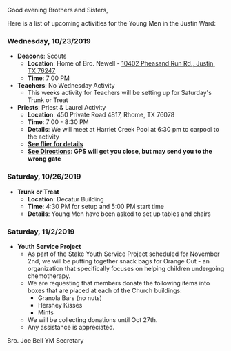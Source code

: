 Good evening Brothers and Sisters,

Here is a list of upcoming activities for the Young Men in the Justin Ward:


### Wednesday, 10/23/2019
- **Deacons**: Scouts
	- **Location**: Home of Bro. Newell - [10402 Pheasand Run Rd., Justin, TX 76247](https://goo.gl/maps/qTW65qAKBHDyWAu66)
	- **Time**: 7:00 PM
- **Teachers**: No Wednesday Activity
	- This weeks activity for Teachers will be setting up for Saturday's Trunk or Treat
- **Priests**: Priest & Laurel Activity
	- **Location**: 450 Private Road 4817, Rhome, TX 76078
	- **Time**: 7:00 - 8:30 PM
	- **Details**: We will meet at Harriet Creek Pool at 6:30 pm to carpool to the activity
	- [**See flier for details**](https://drive.google.com/open?id=1IGV0hME5LBQzGkN0GRPp5fcoyc7sEJvL)
	- [**See Directions**](https://drive.google.com/open?id=1f4uuD4vy8OG5SibZUVtQ_-vx89rxfw8V): **GPS will get you close, but may send you to the wrong gate**


### Saturday, 10/26/2019
- **Trunk or Treat**
	- **Location**: Decatur Building
	- **Time**: 4:30 PM for setup and 5:00 PM start time
	- **Details**: Young Men have been asked to set up tables and chairs


### Saturday, 11/2/2019
- **Youth Service Project**
	- As part of the Stake Youth Service Project scheduled for November 2nd, we will be putting together snack bags for Orange Out - an organization that specifically focuses on helping children undergoing chemotherapy.
	- We are requesting that members donate the following items into boxes that are placed at each of the Church buildings:
		- Granola Bars (no nuts)
		- Hershey Kisses
		- Mints
	- We will be collecting donations until Oct 27th.
	- Any assistance is appreciated.



Bro. Joe Bell
YM Secretary
